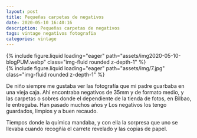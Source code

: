 ```yaml
---
layout: post
title: Pequeñas carpetas de negativos
date: 2020-05-10 16:40:16
description: Pequeñas carpetas de negativos
tags: vintage negativos fotografia
categories: vintage
---
```



<div class="row mt-3">
<div class="col-sm mt-3 mt-md-0">
{% include figure.liquid loading="eager" path="assets/img2020-05-10-blogPUM.webp" class="img-fluid rounded z-depth-1" %}
</div>
<div class="col-sm mt-3 mt-md-0">
{% include figure.liquid loading="eager" path="assets/img/7.jpg" class="img-fluid rounded z-depth-1" %}
</div>
</div>

De niño siempre me gustaba ver las fotografía que mi padre guarbaba en una vieja caja. Ahí encontraba negativos de 35mm y de formato medio, y las carpetas o sobres donde el dependiente de la tienda de fotos, en Bilbao, le entregaba. Han pasado muchos años y Los negativos los tengo guardados, limpios y a buen recaudo.

Tiempos donde la química mandaba, y con ella la sorpresa que uno se llevaba cuando recogñía el carrete revelado y las copias de papel. 

